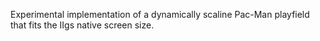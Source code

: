 Experimental implementation of a dynamically scaline Pac-Man playfield
that fits the IIgs native screen size.